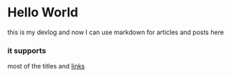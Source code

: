 # Hello World

this is my devlog and now I can use markdown for articles and posts here

### it supports
most of the titles and [links](https://github.com/carlosperales95)